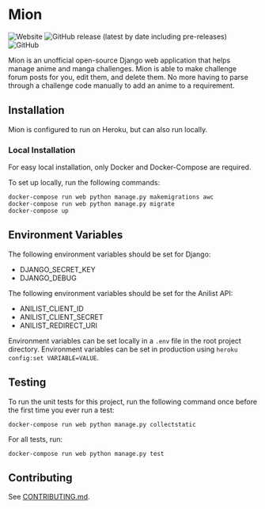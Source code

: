# Mion

![Website](https://img.shields.io/website?down_color=lightgrey&down_message=offline&up_color=green&up_message=online&url=https%3A%2F%2Fmii-chan.herokuapp.com) ![GitHub release (latest by date including pre-releases)](https://img.shields.io/github/v/release/omn0mn0m/mion?include_prereleases) ![GitHub](https://img.shields.io/github/license/omn0mn0m/mion)

Mion is an unofficial open-source Django web application that helps manage anime and manga challenges. Mion is able to make challenge forum posts for you, edit them, and delete them. No more having to parse through a challenge code manually to add an anime to a requirement.

## Installation
Mion is configured to run on Heroku, but can also run locally.

### Local Installation
For easy local installation, only Docker and Docker-Compose are required.

To set up locally, run the following commands:

```
docker-compose run web python manage.py makemigrations awc
docker-compose run web python manage.py migrate
docker-compose up
```

## Environment Variables
The following environment variables should be set for Django:

- DJANGO_SECRET_KEY
- DJANGO_DEBUG

The following environment variables should be set for the Anilist API:

- ANILIST_CLIENT_ID
- ANILIST_CLIENT_SECRET
- ANILIST_REDIRECT_URI

Environment variables can be set locally in a `.env` file in the root project directory. Environment variables can be set in production using `heroku config:set VARIABLE=VALUE`.

## Testing
To run the unit tests for this project, run the following command once before the first time you ever run a test:

`docker-compose run web python manage.py collectstatic`

For all tests, run:

`docker-compose run web python manage.py test`

## Contributing
See [CONTRIBUTING.md](https://github.com/omn0mn0m/Mion/blob/master/CONTRIBUTING.md).
